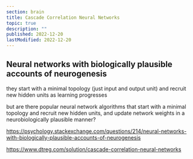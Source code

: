 ```yaml
---
section: brain
title: Cascade Correlation Neural Networks
topic: true
description: ""
published: 2022-12-20
lastModified: 2022-12-20
---
```


## Neural networks with biologically plausible accounts of neurogenesis

they start with a minimal topology (just input and output unit) and recruit new hidden units as learning progresses

but are there popular neural network algorithms that start with a minimal topology and recruit new hidden units, and update network weights in a neurobiologically plausible manner?

https://psychology.stackexchange.com/questions/214/neural-networks-with-biologically-plausible-accounts-of-neurogenesis

https://www.dtreg.com/solution/cascade-correlation-neural-networks
